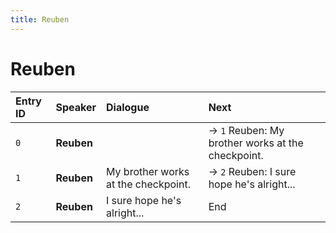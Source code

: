 ```yaml
---
title: Reuben
---
```


# Reuben


| Entry ID | Speaker | Dialogue | Next |
| :------- | :------ | :------- | :------------ |
| `0` | **Reuben** |  | → `1` Reuben: My brother works at the checkpoint\. |
| `1` | **Reuben** | My brother works at the checkpoint\. | → `2` Reuben: I sure hope he's alright\.\.\. |
| `2` | **Reuben** | I sure hope he's alright\.\.\. | End |

